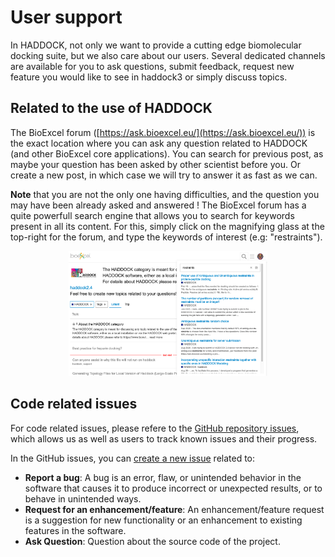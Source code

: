 # User support

In HADDOCK, not only we want to provide a cutting edge biomolecular docking suite, but we also care about our users.
Several dedicated channels are available for you to ask questions, submit feedback, request new feature you would like to see in haddock3 or simply discuss topics.

## Related to the use of HADDOCK

The BioExcel forum ([https://ask.bioexcel.eu/](https://ask.bioexcel.eu/)) is the exact location where you can ask any question related to HADDOCK (and other BioExcel core applications).
You can search for previous post, as maybe your question has been asked by other scientist before you.
Or create a new post, in which case we will try to answer it as fast as we can.

**Note** that you are not the only one having difficulties, and the question you may have been already asked and answered !
The BioExcel forum has a quite powerfull search engine that allows you to search for keywords present in all its content.
For this, simply click on the magnifying glass at the top-right for the forum, and type the keywords of interest (e.g: "restraints").

<figure style="text-align: center;">
<img width="75%" src="./images/AskBioExcel_search_engine.png" alt="a screenshot of the AskBioExcel forum search engine queriying restraints">
</figure>


## Code related issues

For code related issues, please refere to the [GitHub repository issues](https://github.com/haddocking/haddock3/issues), which allows us as well as users to track known issues and their progress.

In the GitHub issues, you can [create a new issue](https://github.com/haddocking/haddock3/issues/new/choose) related to:

- **Report a bug**: A bug is an error, flaw, or unintended behavior in the software that causes it to produce incorrect or unexpected results, or to behave in unintended ways.
- **Request for an enhancement/feature**: An enhancement/feature request is a suggestion for new functionality or an enhancement to existing features in the software.
- **Ask Question**: Question about the source code of the project.
